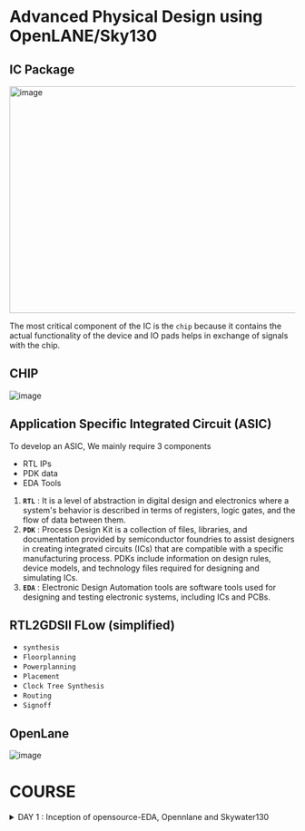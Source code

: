 # Advanced Physical Design using OpenLANE/Sky130 

## IC Package 

<img width="600" height="400" alt="image" src="https://github.com/yagnavivek/PES_OpenLane_PD/assets/93475824/96055996-9ea4-4f61-b9fb-295efe5b1bbb">

The most critical component of the IC is the ```chip``` because it contains the actual functionality of the device and IO pads helps in exchange of signals with the chip.

## CHIP

![image](https://github.com/yagnavivek/PES_OpenLane_PD/assets/93475824/2d811fbe-7f4d-4dae-8bd5-e1d26c7df813)

## Application Specific Integrated Circuit (ASIC)

To develop an ASIC, We mainly require 3 components
- RTL IPs 
- PDK data 
- EDA Tools 

1. **```RTL```** : It is a level of abstraction in digital design and electronics where a system's behavior is described in terms of registers, logic gates, and the flow of data between them.
2. **```PDK```** : Process Design Kit is a collection of files, libraries, and documentation provided by semiconductor foundries to assist designers in creating integrated circuits (ICs) that are compatible with a specific manufacturing process. PDKs include information on design rules, device models, and technology files required for designing and simulating ICs.
3. **```EDA```** : Electronic Design Automation tools are software tools used for designing and testing electronic systems, including ICs and PCBs.

## RTL2GDSII FLow (simplified)

- ```synthesis```
- ```Floorplanning```
- ```Powerplanning```
- ```Placement```
- ```Clock Tree Synthesis```
- ```Routing```
- ```Signoff```

## OpenLane

![image](https://github.com/yagnavivek/PES_OpenLane_PD/assets/93475824/68749aa4-dd1a-401e-b7a3-0c74df581e8e)

# COURSE

<details>
<summary>DAY 1 : Inception of opensource-EDA, Opennlane and Skywater130</summary>
<br>

## Skywater-130 PDK

![image](https://github.com/kushal2710/pes_openlane_pd/assets/115935208/d4fbdf50-15ec-4089-b194-c179a9775755)

The Skywater PDK files we are working with are described under $PDK_ROOT
1. Skywater-pdk – Contains all the foundry provided PDK related files
2. Open_pdks – Contains scripts that are used to bridge the gap between closed-source and open-source PDK to EDA tool compatibility
3. Sky130A – The open-source compatible PDK files

## Invoking OpenLane

![image](https://github.com/kushal2710/pes_openlane_pd/assets/115935208/a33747e1-b6bc-4dc6-86dd-08403d32c735)

## Importing package

Different software dependencies are needed to run OpenLANE. To import these into the OpenLANE tool we need to run: ```package require openlane 0.9```

![image](https://github.com/kushal2710/pes_openlane_pd/assets/115935208/7eb49a11-f9bd-4d37-b257-1077d4597ab2)

## Designs present in openlane and Hierarchy in a Design

![image](https://github.com/kushal2710/pes_openlane_pd/assets/115935208/cf547543-427f-4134-a03e-fb8d8212d462)

- ```Config.tcl files``` - Design specific configuration switches used by OpenLANE

## Config file example content

![image](https://github.com/kushal2710/pes_openlane_pd/assets/115935208/264ba01e-7a14-4af7-b65e-43994439c187)

## Prepare the design for the flow 

![image](https://github.com/kushal2710/pes_openlane_pd/assets/115935208/d2f3d841-c133-4e78-8c9f-c333425c27eb)

Once the design prep stage is done, it creates a runs directory where all the results will be stored

![image](https://github.com/kushal2710/pes_openlane_pd/assets/115935208/1f5cce5a-7719-4e0e-bdee-a057f0ed16fd)

## Synthesis

```run_synthesis```

![image](https://github.com/kushal2710/pes_openlane_pd/assets/115935208/2dad83b8-73c8-4d8b-9ca3-164180b334b8)

****The main task to do at the beginning stage is to find the flop ration ie., (No. of D flip flops / Total number of cells)****

![image](https://github.com/kushal2710/pes_openlane_pd/assets/115935208/5a4308a6-d271-4cb1-97df-06296752f908)






